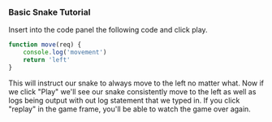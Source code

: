 ### Basic Snake Tutorial

Insert into the code panel the following code and click play.

```javascript
function move(req) {
    console.log('movement')
    return 'left'
}
```

This will instruct our snake to always move to the left no matter what. Now if
we click "Play" we'll see our snake consistently move to the left as well as
logs being output with out log statement that we typed in. If you click "replay"
in the game frame, you'll be able to watch the game over again.
